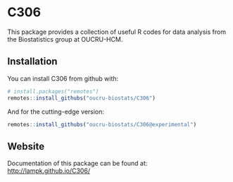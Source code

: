 
<!-- README.md is generated from README.Rmd. Please edit that file -->

# C306

This package provides a collection of useful R codes for data analysis
from the Biostatistics group at OUCRU-HCM.

## Installation

You can install C306 from github with:

``` r
# install.packages("remotes")
remotes::install_githubs("oucru-biostats/C306")
```
And for the cutting-edge version:

``` r
remotes::install_githubs("oucru-biostats/C306@experimental")
```

## Website

Documentation of this package can be found at:
<http://lampk.github.io/C306/>
